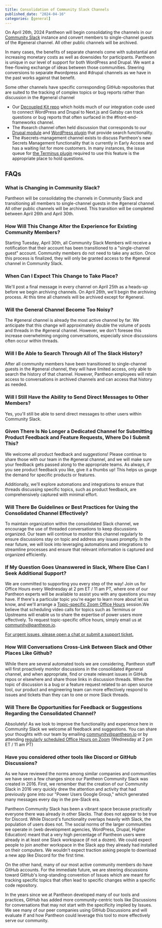 ```yaml
---
title: Consolidation of Community Slack Channels
published_date: "2024-04-16"
categories: [general]
---
```

On April 26th, 2024 Pantheon will begin consolidating the channels in our [Community Slack](http://slackin.pantheon.io) instance and convert members to single-channel guests of the #general channel. All other public channels will be archived.

In many cases, the benefits of separate channels come with substantial and increasing monetary costs as well as downsides for participants. Pantheon is unique in our level of support for both WordPress and Drupal. We want a free-flowing exchange of ideas between those communities. Steering conversions to separate #wordpress and #drupal channels as we have in the past works against that benefit.

Some other channels have specific corresponding GitHub repositories that are suited to the tracking of complex topics or bug reports rather than discussion in the #general channel

* Our [Decoupled Kit repo](https://github.com/pantheon-systems/decoupled-kit-js) which holds much of our integration code used to connect WordPress and Drupal to Next.js and Gatsby can track questions or bug reports that often surfaced in the #front-end-frameworks channel.
* The #search channel often held discussion that corresponds to our [Drupal module](https://github.com/pantheon-systems/search_api_pantheon) and [WordPress plugin](https://github.com/pantheon-systems/solr-power) that provide search functionality.
* The #secrets-management channel exists to discuss Pantheon's new Secrets Management functionality that is currently in Early Access and has a waiting list for more customers. In many instances, the issue queue for [the Terminus plugin](https://github.com/pantheon-systems/terminus-secrets-manager-plugin) required to use this feature is the appropriate place to hold questions.

## FAQs
### What is Changing in Community Slack?
Pantheon will be consolidating the channels in Community Slack and transitioning all members to single-channel guests in the #general channel. All other public channels will be archived. This transition will be completed between April 26th and April 30th.

### How Will This Change Alter the Experience for Existing Community Members?
Starting Tuesday, April 30th, all Community Slack Members will receive a notification that their account has been transitioned to a "single-channel guest" account. Community members do not need to take any action. Once this process is finalized, they will only be granted access to the #general channel in Community Slack.

### When Can I Expect This Change to Take Place?
We'll post a final message in every channel on April 25th as a heads-up before we begin archiving channels. On April 26th, we'll begin the archiving process. At this time all channels will be archived except for #general.

### Will the General Channel Become Too Noisy?
The #general channel is already the most active channel by far. We anticipate that this change will approximately double the volume of posts and threads in the #general channel. However, we don't foresee this increase overwhelming ongoing conversations, especially since discussions often occur within threads.

### Will I Be Able to Search Through All of The Slack History?
After all community members have been transitioned to single-channel guests in the #general channel, they will  have limited access, only able to search the history of that channel. However, Pantheon employees will retain access to conversations in archived channels and can access that history as needed.

### Will I Still Have the Ability to Send Direct Messages to Other Members?
Yes, you'll still be able to send direct messages to other users within Community Slack.

### Given There Is No Longer a Dedicated Channel for Submitting Product Feedback and Feature Requests, Where Do I Submit This?
We welcome all product feedback and suggestions! Please continue to share those with our team in the #general channel, and we will make sure your feedback gets passed along to the appropriate teams. As always, if you see product feedback you like, give it a thumbs up! This helps us gauge the demand for specific products or features.

Additionally, we'll explore automations and integrations to ensure that threads discussing specific topics, such as product feedback, are comprehensively captured with minimal effort.

### Will There Be Guidelines or Best Practices for Using the Consolidated Channel Effectively?
To maintain organization within the consolidated Slack channel, we encourage the use of threaded conversations to keep discussions organized. Our team will continue to monitor this channel regularly to ensure discussions stay on topic and address any issues promptly. In the near future, we will look into leveraging automations and integrations to streamline processes and ensure that relevant information is captured and organized efficiently.

### If My Question Goes Unanswered in Slack, Where Else Can I Seek Additional Support?
We are committed to supporting you every step of the way! Join us for Office Hours every Wednesday at 2 pm ET / 11 am PT, where one of our Pantheon experts will be available to assist you with any questions you may have. If there's a particular topic you're eager to learn more about let us know, and we'll arrange a [Topic-specific Zoom Office Hours](https://pantheon.io/developer-community/office-hours) session.We believe that scheduling video calls for topics such as Terminus or Upstreams will enable us to share the expertise of power users more effectively. To request topic-specific office hours, simply email us at community@pantheon.io.

[For urgent issues, please open a chat or submit a support ticket.](https://pantheon.io/support)

### How Will Conversations Cross-Link Between Slack and Other Places Like Github?
While there are several automated tools we are considering, Pantheon staff will first proactively monitor discussions in the consolidated #general channel, and when appropriate, find or create relevant issues in GitHub repos or elsewhere and share those links in discussion threads. When the topic of discussion is a bug or a feature request related to an open source tool, our product and engineering team can more effectively respond to issues and tickets than they can to one or more Slack threads.

### Will There Be Opportunities for Feedback or Suggestions Regarding the Consolidated Channel?
Absolutely! As we look to improve the functionality and experience here in Community Slack we welcome all feedback and suggestions. You can share your thoughts with our team by emailing community@pantheon.io or by attending [regularly scheduled Office Hours on Zoom](https://pantheon.io/developer-community) (Wednesday at 2 pm ET / 11 am PT)


### Have you considered other tools like Discord or GitHub Discussions?
As we have reviewed the norms among similar companies and communities we have seen a few changes since our Pantheon Community Slack was created in 2016. First, we remember that the creation of our Community Slack in 2016 very quickly drew the attention and activity that had previously gone into our "Power Users Google Group," which generated many messages every day in the pre-Slack era.

Pantheon Community Slack has been a vibrant space because practically everyone there was already in other Slacks. That does not appear to be true for Discord. While Discord's functionality overlaps heavily with Slack, the population of users does not. The social norms of the larger communities we operate in (web development agencies, WordPress, Drupal, Higher Education) meant that a very high percentage of Pantheon users were already in at least one Slack workspace (if not a dozen). We could expect people to join another workspace in the Slack app they already had installed on their computers. We wouldn't expect traction asking people to download a new app like Discord for the first time.

On the other hand, many of our most active community members do have GitHub accounts. For the immediate future, we are steering discussions toward GitHub's long-standing convention of Issues which are meant for tracking specific topics that often lead to specific changes within a specific code repository.

In the years since we at Pantheon developed many of our tools and practices, GitHub has added more community-centric tools like Discussions for conversations that may not start with the specificity implied by Issues. We see many of our peer companies using GitHub Discussions and will evaluate if and how Pantheon could leverage this tool to more effectively serve our community.
